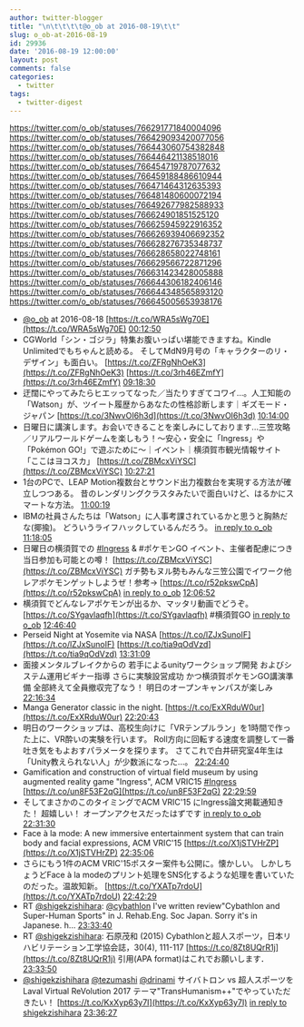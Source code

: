 ```yaml
---
author: twitter-blogger
title: "\n\t\t\t\t@o_ob at 2016-08-19\t\t"
slug: o_ob-at-2016-08-19
id: 29936
date: '2016-08-19 12:00:00'
layout: post
comments: false
categories:
  - twitter
tags:
  - twitter-digest
---
```


https://twitter.com/o_ob/statuses/766291771840004096 https://twitter.com/o_ob/statuses/766429093420077056 https://twitter.com/o_ob/statuses/766443060754382848 https://twitter.com/o_ob/statuses/766446421138518016 https://twitter.com/o_ob/statuses/766454719787077632 https://twitter.com/o_ob/statuses/766459188486610944 https://twitter.com/o_ob/statuses/766471464312635393 https://twitter.com/o_ob/statuses/766481480600072194 https://twitter.com/o_ob/statuses/766492677982588933 https://twitter.com/o_ob/statuses/766624901851525120 https://twitter.com/o_ob/statuses/766625945922916352 https://twitter.com/o_ob/statuses/766626939406692352 https://twitter.com/o_ob/statuses/766628276735348737 https://twitter.com/o_ob/statuses/766628658022748161 https://twitter.com/o_ob/statuses/766629566722871296 https://twitter.com/o_ob/statuses/766631423428005888 https://twitter.com/o_ob/statuses/766644306182406146 https://twitter.com/o_ob/statuses/766644348565893120 https://twitter.com/o_ob/statuses/766645005653938176  

*   [@o_ob](https://twitter.com/o_ob) at 2016-08-18 [https://t.co/WRA5sWg70E](https://t.co/WRA5sWg70E) [00:12:50](https://twitter.com/o_ob/statuses/766291771840004096)
*   CGWorld「シン・ゴジラ」特集お腹いっぱい堪能できますね。Kindle Unlimitedでもちゃんと読める。 そしてMdN9月号の「キャラクターのリ・デザイン」も面白い。 [https://t.co/ZFRgNhOeK3](https://t.co/ZFRgNhOeK3) [https://t.co/3rh46EZmfY](https://t.co/3rh46EZmfY) [09:18:30](https://twitter.com/o_ob/statuses/766429093420077056)
*   迂闊にやってみたらヒエッってなった／当たりすぎてコワイ…。人工知能の「Watson」が、ツイート履歴からあなたの性格診断します｜ギズモード・ジャパン [https://t.co/3NwvOI6h3d](https://t.co/3NwvOI6h3d) [10:14:00](https://twitter.com/o_ob/statuses/766443060754382848)
*   日曜日に講演します。お会いできることを楽しみにしております...三笠攻略／リアルワールドゲームを楽しもう！～安心・安全に「Ingress」や「Pokémon GO!」で遊ぶために～｜イベント｜横須賀市観光情報サイト「ここはヨコスカ」 [https://t.co/ZBMcxViYSC](https://t.co/ZBMcxViYSC) [10:27:21](https://twitter.com/o_ob/statuses/766446421138518016)
*   1台のPCで、LEAP Motion複数台とサウンド出力複数台を実現する方法が確立しつつある。 昔のレンダリングクラスタみたいで面白いけど、はるかにスマートな方法。 [11:00:19](https://twitter.com/o_ob/statuses/766454719787077632)
*   IBMの社員さんたちは「Watson」に人事考課されているかと思うと胸熱だな(揶揄)。 どういうライフハックしているんだろう。 [in reply to o_ob](https://twitter.com/o_ob/statuses/766443060754382848) [11:18:05](https://twitter.com/o_ob/statuses/766459188486610944)
*   日曜日の横須賀での [#Ingress](https://twitter.com/search?q=%23Ingress&src=hash) & #ポケモンGO イベント、主催者配慮につき当日参加も可能との噂！ [https://t.co/ZBMcxViYSC](https://t.co/ZBMcxViYSC) ガチ勢もヌル勢もみんな三笠公園でイワーク他レアポケモンゲットしようぜ！参考→ [https://t.co/r52pkswCpA](https://t.co/r52pkswCpA) [in reply to o_ob](https://twitter.com/o_ob/statuses/766446421138518016) [12:06:52](https://twitter.com/o_ob/statuses/766471464312635393)
*   横須賀でどんなレアポケモンが出るか、マッタリ動画でどうぞ。 [https://t.co/SYgavlaqfh](https://t.co/SYgavlaqfh) #横須賀GO [in reply to o_ob](https://twitter.com/o_ob/statuses/766471464312635393) [12:46:40](https://twitter.com/o_ob/statuses/766481480600072194)
*   Perseid Night at Yosemite via NASA [https://t.co/lZJxSunoIF](https://t.co/lZJxSunoIF) [https://t.co/tia9qOdVzd](https://t.co/tia9qOdVzd) [13:31:09](https://twitter.com/o_ob/statuses/766492677982588933)
*   面接メンタルブレイクからの 若手によるunityワークショップ開発 およびシステム運用ビギナー指導 さらに実験設営成功 かつ横須賀ポケモンGO講演準備 全部終えて全員撤収完了なう！ 明日のオープンキャンパスが楽しみ [22:16:34](https://twitter.com/o_ob/statuses/766624901851525120)
*   Manga Generator classic in the night. [https://t.co/ExXRduW0ur](https://t.co/ExXRduW0ur) [22:20:43](https://twitter.com/o_ob/statuses/766625945922916352)
*   明日のワークショップは、高校生向けに「VRテンプルラン」を1時間で作った上に、VR酔いの実験を行います。 Roll方向に回転する速度を調整して一番吐き気をもよおすパラメータを探ります。 さてこれで白井研究室4年生は「Unity教えられない人」が少数派になった...。 [22:24:40](https://twitter.com/o_ob/statuses/766626939406692352)
*   Gamification and construction of virtual field museum by using augmented reality game "Ingress", ACM VRIC15 [#Ingress](https://twitter.com/search?q=%23Ingress&src=hash) [https://t.co/un8F53F2qG](https://t.co/un8F53F2qG) [22:29:59](https://twitter.com/o_ob/statuses/766628276735348737)
*   そしてまさかのこのタイミングでACM VRIC'15 にIngress論文掲載通知きた！ 超嬉しい！ オープンアクセスだったはずです [in reply to o_ob](https://twitter.com/o_ob/statuses/766628276735348737) [22:31:30](https://twitter.com/o_ob/statuses/766628658022748161)
*   Face à la mode: A new immersive entertainment system that can train body and facial expressions, ACM VRIC'15 [https://t.co/X1jSTVHrZP](https://t.co/X1jSTVHrZP) [22:35:06](https://twitter.com/o_ob/statuses/766629566722871296)
*   さらにもう1件のACM VRIC'15ポスター案件も公開に。懐かしい。 しかしちょうどFace à la modeのプリント処理をSNS化するような処理を書いていたのだった。温故知新。 [https://t.co/YXATp7rdoU](https://t.co/YXATp7rdoU) [22:42:29](https://twitter.com/o_ob/statuses/766631423428005888)
*   RT [@shigekzishihara](https://twitter.com/shigekzishihara): [@cybathlon](https://twitter.com/cybathlon) I've written review"Cybathlon and Super-Human Sports" in J. Rehab.Eng. Soc Japan. Sorry it's in Japanese. h… [23:33:40](https://twitter.com/o_ob/statuses/766644306182406146)
*   RT [@shigekzishihara](https://twitter.com/shigekzishihara): 石原茂和 (2015) Cybathlonと超人スポーツ，日本リハビリテーション工学協会誌，30(4), 111-117 [https://t.co/8Zt8UQrR1j](https://t.co/8Zt8UQrR1j) 引用(APA format)はこれでお願いします． [23:33:50](https://twitter.com/o_ob/statuses/766644348565893120)
*   [@shigekzishihara](https://twitter.com/shigekzishihara) [@tezumashi](https://twitter.com/tezumashi) [@drinami](https://twitter.com/drinami) サイバトロン vs 超人スポーツをLaval Virtual ReVolution 2017 テーマ"TransHumanism++"でやっていただきたい！ [https://t.co/KxXyp63y7I](https://t.co/KxXyp63y7I) [in reply to shigekzishihara](https://twitter.com/shigekzishihara/statuses/766514489621524480) [23:36:27](https://twitter.com/o_ob/statuses/766645005653938176)